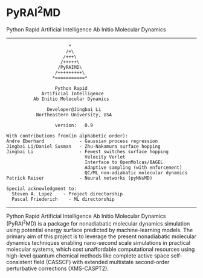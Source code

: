 # PyRAI<sup>2</sup>MD
Python Rapid Artificial Intelligence Ab Initio Molecular Dynamics

-------------------------------------------------------

                           *
                          /+\
                         /+++\
                        /+++++\
                       /PyRAIMD\
                      /+++++++++\
                     *===========*

                      Python Rapid
                 Artificial Intelligence
              Ab Initio Molecular Dynamics

                   Developer@Jingbai Li
               Northeastern University, USA

                      version:   0.9
                      
    With contributions from(in alphabetic order):
    Andre Eberhard	           - Gaussian process regression
    Jingbai Li/Daniel Susman   - Zhu-Nakamura surface hopping
    Jingbai Li                 - Fewest switches surface hopping
                                 Velocity Verlet
                                 Interface to OpenMolcas/BAGEL
                                 Adaptive sampling (with enforcement)
                                 QC/ML non-adiabatic molecular dynamics
    Patrick Reiser	           - Neural networks (pyNNsMD)

    Special acknowledgment to:
      Steven A. Lopez	 - Project directorship
      Pascal Friederich    - ML directorship
      
-------------------------------------------------------

Python Rapid Artificial Intelligence Ab Initio Molecular Dynamics (PyRAI<sup>2</sup>MD) is a package for nonadiabatic molecular dynamics simulation using potential energy surface predicted by machine-learning models. The primary aim of this project is to leverage the present nonadiabatic molecular dynamics techniques enabling nano-second scale simulations in practical molecular systems, which cost unaffordable computational resources using high-level quantum chemical methods like complete active space self-consistent field (CASSCF) with extended multistate second-order perturbative corrections (XMS-CASPT2). 
